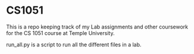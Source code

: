 # CS1051

This is a repo keeping track of my Lab assignments and other coursework for the
CS 1051 course at Temple University.

run_all.py is a script to run all the different files in a lab.
